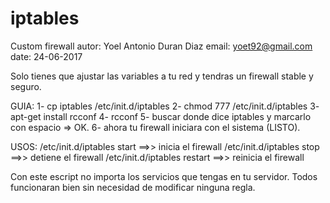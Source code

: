 # iptables
Custom firewall
autor: Yoel Antonio Duran Diaz
email: yoet92@gmail.com
date: 24-06-2017

Solo tienes que ajustar las variables a tu red y tendras un firewall stable y seguro.

GUIA:
1- cp iptables /etc/init.d/iptables
2- chmod 777 /etc/init.d/iptables
3- apt-get install rcconf
4- rcconf
5- buscar donde dice iptables y marcarlo con espacio => OK.
6- ahora tu firewall iniciara con el sistema (LISTO).

USOS:
/etc/init.d/iptables start ==>> inicia el firewall
/etc/init.d/iptables stop ==>> detiene el firewall
/etc/init.d/iptables restart ==>> reinicia el firewall


Con este escript no importa los servicios que tengas en tu servidor. Todos funcionaran bien sin necesidad de modificar ninguna regla.
